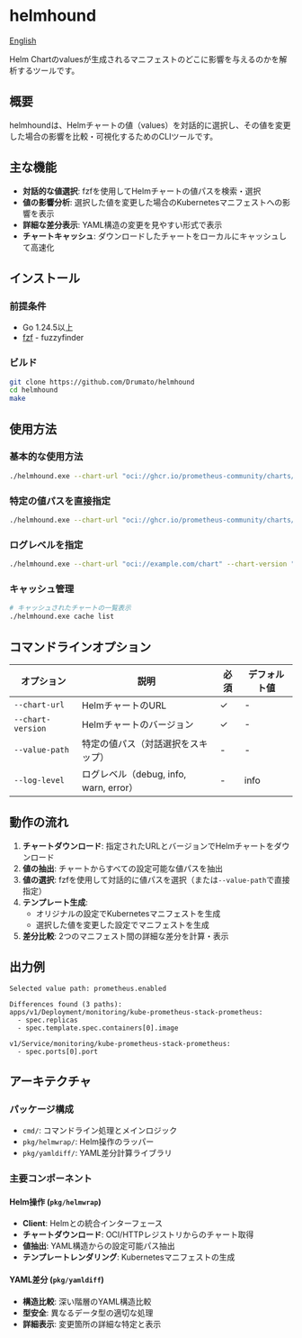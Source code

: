 # helmhound

[English](./README.md)

Helm Chartのvaluesが生成されるマニフェストのどこに影響を与えるのかを解析するツールです。

## 概要

helmhoundは、Helmチャートの値（values）を対話的に選択し、その値を変更した場合の影響を比較・可視化するためのCLIツールです。

## 主な機能

- **対話的な値選択**: fzfを使用してHelmチャートの値パスを検索・選択
- **値の影響分析**: 選択した値を変更した場合のKubernetesマニフェストへの影響を表示
- **詳細な差分表示**: YAML構造の変更を見やすい形式で表示
- **チャートキャッシュ**: ダウンロードしたチャートをローカルにキャッシュして高速化

## インストール

### 前提条件

- Go 1.24.5以上
- [fzf](https://github.com/junegunn/fzf) - fuzzyfinder

### ビルド

```bash
git clone https://github.com/Drumato/helmhound
cd helmhound
make
```

## 使用方法

### 基本的な使用方法

```bash
./helmhound.exe --chart-url "oci://ghcr.io/prometheus-community/charts/kube-prometheus-stack" --chart-version "75.17.1"
```

### 特定の値パスを直接指定

```bash
./helmhound.exe --chart-url "oci://ghcr.io/prometheus-community/charts/kube-prometheus-stack" --chart-version "75.17.1" --value-path "prometheus.enabled"
```

### ログレベルを指定

```bash
./helmhound.exe --chart-url "oci://example.com/chart" --chart-version "1.0.0" --log-level "debug"
```

### キャッシュ管理

```bash
# キャッシュされたチャートの一覧表示
./helmhound.exe cache list
```

## コマンドラインオプション

| オプション | 説明 | 必須 | デフォルト値 |
|-----------|------|------|------------|
| `--chart-url` | HelmチャートのURL | ✓ | - |
| `--chart-version` | Helmチャートのバージョン | ✓ | - |
| `--value-path` | 特定の値パス（対話選択をスキップ） | - | - |
| `--log-level` | ログレベル（debug, info, warn, error） | - | info |

## 動作の流れ

1. **チャートダウンロード**: 指定されたURLとバージョンでHelmチャートをダウンロード
2. **値の抽出**: チャートからすべての設定可能な値パスを抽出
3. **値の選択**: fzfを使用して対話的に値パスを選択（または`--value-path`で直接指定）
4. **テンプレート生成**: 
   - オリジナルの設定でKubernetesマニフェストを生成
   - 選択した値を変更した設定でマニフェストを生成
5. **差分比較**: 2つのマニフェスト間の詳細な差分を計算・表示

## 出力例

```
Selected value path: prometheus.enabled

Differences found (3 paths):
apps/v1/Deployment/monitoring/kube-prometheus-stack-prometheus:
  - spec.replicas
  - spec.template.spec.containers[0].image

v1/Service/monitoring/kube-prometheus-stack-prometheus:
  - spec.ports[0].port
```

## アーキテクチャ

### パッケージ構成

- `cmd/`: コマンドライン処理とメインロジック
- `pkg/helmwrap/`: Helm操作のラッパー
- `pkg/yamldiff/`: YAML差分計算ライブラリ

### 主要コンポーネント

#### Helm操作 (`pkg/helmwrap`)

- **Client**: Helmとの統合インターフェース
- **チャートダウンロード**: OCI/HTTPレジストリからのチャート取得
- **値抽出**: YAML構造からの設定可能パス抽出
- **テンプレートレンダリング**: Kubernetesマニフェストの生成

#### YAML差分 (`pkg/yamldiff`)

- **構造比較**: 深い階層のYAML構造比較
- **型安全**: 異なるデータ型の適切な処理
- **詳細表示**: 変更箇所の詳細な特定と表示

